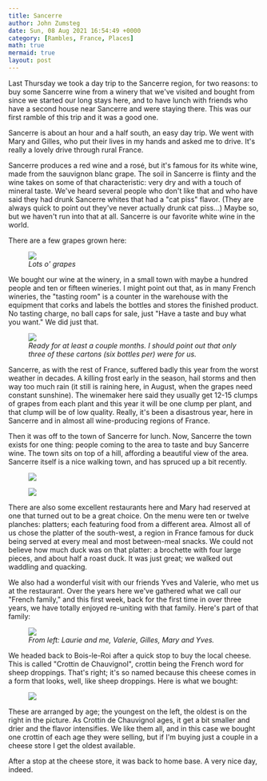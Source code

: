 ```yaml
---
title: Sancerre
author: John Zumsteg
date: Sun, 08 Aug 2021 16:54:49 +0000
category: [Rambles, France, Places]
math: true
mermaid: true
layout: post
---
```

Last Thursday we took a day trip to the Sancerre region, for two reasons: to buy some Sancerre wine from a winery that we've visited and bought from since we started our long stays here, and to have lunch with friends who have a second house near Sancerre and were staying there. This was our first ramble of this trip and it was a good one.

Sancerre is about an hour and a half south, an easy day trip. We went with Mary and Gilles, who put their lives in my hands and asked me to drive. It's really a lovely drive through rural France.

Sancerre produces a red wine and a rosé, but it's famous for its white wine, made from the sauvignon blanc grape. The soil in Sancerre is flinty and the wine takes on some of that characteristic: very dry and with a touch of mineral taste. We've heard several people who don't like that and who have said they had drunk Sancerre whites that had a "cat piss" flavor. (They are always quick to point out they've never actually drunk cat piss...) Maybe so, but we haven't run into that at all. Sancerre is our favorite white wine in the world.

There are a few grapes grown here:

<figure class = "landscape">
	<img src="{{site.url}}/assets/images/2021/08/DSC00116.jpg"/>
	<figcaption><em>Lots o' grapes</em></figcaption>
</figure>



We bought our wine at the winery, in a small town with maybe a hundred people and ten or fifteen wineries. I might point out that, as in many French wineries, the "tasting room" is a counter in the warehouse with the equipment that corks and labels the bottles and stores the finished product. No tasting charge, no ball caps for sale, just "Have a taste and buy what you want." We did just that.

<figure class = "landscape">
	<img src="{{site.url}}/assets/images/2021/08/IMG_4377.jpg"/>
	<figcaption><em>Ready for at least a couple months. I should point out that only three of these cartons (six bottles per) were for us.</em></figcaption>
</figure>



Sancerre, as with the rest of France, suffered badly this year from the worst weather in decades. A killing frost early in the season, hail storms and then way too much rain (it still is raining here, in August, when the grapes need constant sunshine). The winemaker here said they usually get 12-15 clumps of grapes from each plant and this year it will be one clump per plant, and that clump will be of low quality. Really, it's been a disastrous year, here in Sancerre and in almost all wine-producing regions of France.

Then it was off to the town of Sancerre for lunch. Now, Sancerre the town exists for one thing: people coming to the area to taste and buy Sancerre wine. The town sits on top of a hill, affording a beautiful view of the area. Sancerre itself is a nice walking town, and has spruced up a bit recently.

<figure class = "portrait">
	<img src="{{site.url}}/assets/images/2021/08/DSC00122.jpg"/>
	<figcaption></figcaption>
</figure>

<figure class = "landscape">
	<img src="{{site.url}}/assets/images/2021/08/DSC00130.jpg"/>
	<figcaption></figcaption>
</figure>



There are also some excellent restaurants here and Mary had reserved at one that turned out to be a great choice. On the menu were ten or twelve planches: platters; each featuring food from a different area. Almost all of us chose the platter of the south-west, a region in France famous for duck being served at every meal and most between-meal snacks. We could not believe how much duck was on that platter: a brochette with four large pieces, and about half a roast duck. It was just great; we walked out waddling and quacking.

We also had a wonderful visit with our friends Yves and Valerie, who met us at the restaurant. Over the years here we've gathered what we call our "French family," and this first week, back for the first time in over three years, we have totally enjoyed re-uniting with that family. Here's part of that family:

<figure class = "landscape">
	<img src="{{site.url}}/assets/images/2021/08/PHOTO-2021-08-07-10-47-28.jpg"/>
	<figcaption><em>From left: Laurie and me, Valerie, Gilles, Mary and Yves.</em></figcaption>
</figure>



We headed back to Bois-le-Roi after a quick stop to buy the local cheese. This is called "Crottin de Chauvignol", crottin being the French word for sheep droppings. That's right; it's so named because this cheese comes in a form that looks, well, like sheep droppings. Here is what we bought:

<figure class = "landscape">
	<img src="{{site.url}}/assets/images/2021/08/DSC00134.jpg"/>
	<figcaption></figcaption>
</figure>



These are arranged by age; the youngest on the left, the oldest is on the right in the picture. As Crottin de Chauvignol ages, it get a bit smaller and drier and the flavor intensifies. We like them all, and in this case we bought one crottin of each age they were selling, but if I'm buying just a couple in a cheese store I get the oldest available.

After a stop at the cheese store, it was back to home base. A very nice day, indeed.

